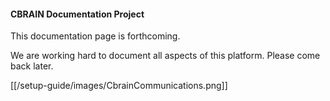 #### **CBRAIN Documentation Project**

This documentation page is forthcoming.

We are working hard to document all aspects of this 
platform. Please come back later.

[[/setup-guide/images/CbrainCommunications.png]]

